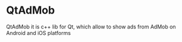 # QtAdMob
QtAdMob it is c++ lib for Qt, which allow to show ads from AdMob on Android and iOS platforms
